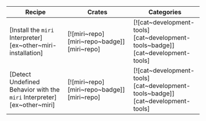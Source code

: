 | Recipe | Crates | Categories |
|--------|--------|------------|
| [Install the `miri` Interpreter][ex~other~miri-installation] | [![miri~repo][miri~repo~badge]][miri~repo] | [![cat~development-tools][cat~development-tools~badge]][cat~development-tools] |
| [Detect Undefined Behavior with the `miri` Interpreter][ex~other~miri] | [![miri~repo][miri~repo~badge]][miri~repo] | [![cat~development-tools][cat~development-tools~badge]][cat~development-tools] |
